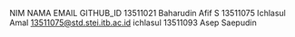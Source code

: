 NIM       NAMA              EMAIL                        GITHUB_ID
13511021  Baharudin Afif S
13511075  Ichlasul Amal     13511075@std.stei.itb.ac.id  ichlasul
13511093  Asep Saepudin